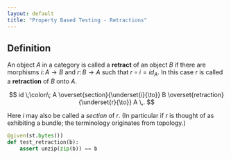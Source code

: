 ```yaml
---
layout: default
title: "Property Based Testing - Retractions"
---
```


## Definition

An object $A$ in a category is called a **retract** of an object $B$ if there are morphisms $i\colon A\to B$ and $r \colon B\to A$ such that $r \circ i = id_A$. In this case $r$ is called a **retraction** of $B$ onto $A$.

$$
  id 
    \;\colon\; 
  A \overset{section}{\underset{i}{\to}} B \overset{retraction}{\underset{r}{\to}} A
  \,.
$$

Here $i$ may also be called a _section_ of $r$. (In particular if $r$ is thought of as exhibiting a bundle; the terminology originates from topology.)

```python
@given(st.bytes())
def test_retraction(b):
    assert unzip(zip(b)) == b

```
